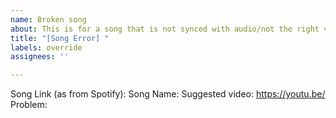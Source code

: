 ```yaml
---
name: Broken song
about: This is for a song that is not synced with audio/not the right video
title: "[Song Error] "
labels: override
assignees: ''

---
```


Song Link (as from Spotify): 
Song Name: 
Suggested video: https://youtu.be/
Problem:
